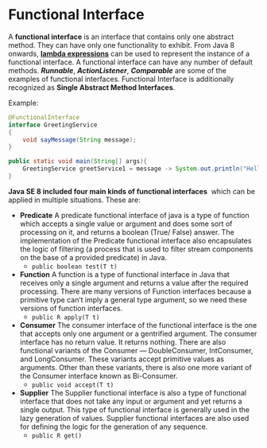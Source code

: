 # Functional Interface

A **functional interface** is an interface that contains only one abstract method. They can have only one functionality to exhibit. From Java 8 onwards, **[lambda expressions](https://www.geeksforgeeks.org/lambda-expressions-java-8/)** can be used to represent the instance of a functional interface. A functional interface can have any number of default methods. ***Runnable***, ***ActionListener***, ***Comparable*** are some of the examples of functional interfaces.
Functional Interface is additionally recognized as **Single Abstract Method Interfaces**.

Example:

```java
@FunctionalInterface
interface GreetingService 
{
    void sayMessage(String message);
}

public static void main(String[] args){
	GreetingService greetService1 = message -> System.out.println("Hello " + message);
}
```

**Java SE 8 included four main kinds of functional interfaces** 
which can be applied in multiple situations. These are:

- **Predicate**
A predicate functional interface of java is a type of function which accepts a single value or argument and does some sort of processing on it, and returns a boolean (True/ False) answer. The implementation of the Predicate functional interface also encapsulates the logic of filtering (a process that is used to filter stream components on the base of a provided predicate) in Java.
    - `public boolean test(T t)`
- **Function**
A function is a type of functional interface in Java that receives only a single argument and returns a value after the required processing. There are many versions of Function interfaces because a primitive type can’t imply a general type argument, so we need these versions of function interfaces.
    - `public R apply(T t)`
- **Consumer**
The consumer interface of the functional interface is the one that accepts only one argument or a gentrified argument. The consumer interface has no return value. It returns nothing. There are also functional variants of the Consumer — DoubleConsumer, IntConsumer, and LongConsumer. These variants accept primitive values as arguments. Other than these variants, there is also one more variant of the Consumer interface known as Bi-Consumer.
    - `public void accept(T t)`
- **Supplier**
The Supplier functional interface is also a type of functional interface that does not take any input or argument and yet returns a single output. This type of functional interface is generally used in the lazy generation of values. Supplier functional interfaces are also used for defining the logic for the generation of any sequence.
    - `public R get()`